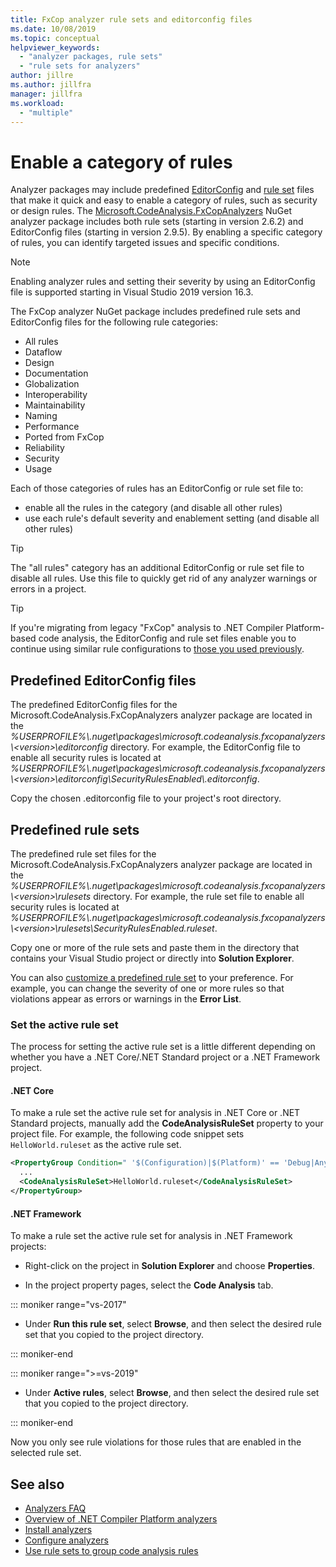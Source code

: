 ```yaml
---
title: FxCop analyzer rule sets and editorconfig files
ms.date: 10/08/2019
ms.topic: conceptual
helpviewer_keywords:
  - "analyzer packages, rule sets"
  - "rule sets for analyzers"
author: jillre
ms.author: jillfra
manager: jillfra
ms.workload:
  - "multiple"
---
```

# Enable a category of rules

Analyzer packages may include predefined [EditorConfig](use-roslyn-analyzers.md#set-rule-severity-in-an-editorconfig-file) and [rule set](using-rule-sets-to-group-code-analysis-rules.md) files that make it quick and easy to enable a category of rules, such as security or design rules. The [Microsoft.CodeAnalysis.FxCopAnalyzers](https://www.nuget.org/packages/Microsoft.CodeAnalysis.FxCopAnalyzers/) NuGet analyzer package includes both rule sets (starting in version 2.6.2) and EditorConfig files (starting in version 2.9.5). By enabling a specific category of rules, you can identify targeted issues and specific conditions.

> [!NOTE]
> Enabling analyzer rules and setting their severity by using an EditorConfig file is supported starting in Visual Studio 2019 version 16.3.

The FxCop analyzer NuGet package includes predefined rule sets and EditorConfig files for the following rule categories:

- All rules
- Dataflow
- Design
- Documentation
- Globalization
- Interoperability
- Maintainability
- Naming
- Performance
- Ported from FxCop
- Reliability
- Security
- Usage

Each of those categories of rules has an EditorConfig or rule set file to:

- enable all the rules in the category (and disable all other rules)
- use each rule's default severity and enablement setting (and disable all other rules)

> [!TIP]
> The "all rules" category has an additional EditorConfig or rule set file to disable all rules. Use this file to quickly get rid of any analyzer warnings or errors in a project.

> [!TIP]
> If you're migrating from legacy "FxCop" analysis to .NET Compiler Platform-based code analysis, the EditorConfig and rule set files enable you to continue using similar rule configurations to [those you used previously](rule-set-reference.md).

## Predefined EditorConfig files

The predefined EditorConfig files for the Microsoft.CodeAnalysis.FxCopAnalyzers analyzer package are located in the *%USERPROFILE%\\.nuget\packages\microsoft.codeanalysis.fxcopanalyzers\\\<version\>\editorconfig* directory. For example, the EditorConfig file to enable all security rules is located at *%USERPROFILE%\\.nuget\packages\microsoft.codeanalysis.fxcopanalyzers\\\<version\>\editorconfig\SecurityRulesEnabled\\.editorconfig*.

Copy the chosen .editorconfig file to your project's root directory.

## Predefined rule sets

The predefined rule set files for the Microsoft.CodeAnalysis.FxCopAnalyzers analyzer package are located in the *%USERPROFILE%\\.nuget\packages\microsoft.codeanalysis.fxcopanalyzers\\\<version\>\rulesets* directory. For example, the rule set file to enable all security rules is located at *%USERPROFILE%\\.nuget\packages\microsoft.codeanalysis.fxcopanalyzers\\\<version\>\rulesets\SecurityRulesEnabled.ruleset*.

Copy one or more of the rule sets and paste them in the directory that contains your Visual Studio project or directly into **Solution Explorer**.

You can also [customize a predefined rule set](how-to-create-a-custom-rule-set.md) to your preference. For example, you can change the severity of one or more rules so that violations appear as errors or warnings in the **Error List**.

### Set the active rule set

The process for setting the active rule set is a little different depending on whether you have a .NET Core/.NET Standard project or a .NET Framework project.

#### .NET Core

To make a rule set the active rule set for analysis in .NET Core or .NET Standard projects, manually add the **CodeAnalysisRuleSet** property to your project file. For example, the following code snippet sets `HelloWorld.ruleset` as the active rule set.

```xml
<PropertyGroup Condition=" '$(Configuration)|$(Platform)' == 'Debug|AnyCPU' ">
  ...
  <CodeAnalysisRuleSet>HelloWorld.ruleset</CodeAnalysisRuleSet>
</PropertyGroup>
```

#### .NET Framework

To make a rule set the active rule set for analysis in .NET Framework projects:

- Right-click on the project in **Solution Explorer** and choose **Properties**.

- In the project property pages, select the **Code Analysis** tab.

::: moniker range="vs-2017"

- Under **Run this rule set**, select **Browse**, and then select the desired rule set that you copied to the project directory.

::: moniker-end

::: moniker range=">=vs-2019"

- Under **Active rules**, select **Browse**, and then select the desired rule set that you copied to the project directory.

::: moniker-end

   Now you only see rule violations for those rules that are enabled in the selected rule set.

## See also

- [Analyzers FAQ](analyzers-faq.md)
- [Overview of .NET Compiler Platform analyzers](roslyn-analyzers-overview.md)
- [Install analyzers](install-roslyn-analyzers.md)
- [Configure analyzers](use-roslyn-analyzers.md)
- [Use rule sets to group code analysis rules](using-rule-sets-to-group-code-analysis-rules.md)
